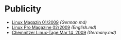 # Publicity

* [Linux Magazin 01/2009](http://www.linuxmagazin.de) _(German.md)_
* [Linux Pro Magazine 02/2009](http://www.linuxpromagazine.com) _(English.md)_
* [Chemnitzer Linux-Tage Mar 14, 2009](http://chemnitzer.linux-tage.de/2009/vortraege/detail.html?idx=170) _(Germany.md)_
